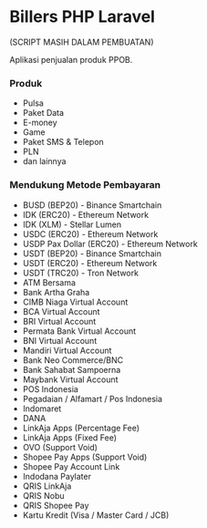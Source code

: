 
# Billers PHP Laravel

(SCRIPT MASIH DALAM PEMBUATAN)

Aplikasi penjualan produk PPOB.

### Produk
- Pulsa
- Paket Data
- E-money
- Game
- Paket SMS & Telepon
- PLN
- dan lainnya

### Mendukung Metode Pembayaran

- BUSD (BEP20) - Binance Smartchain	
- IDK (ERC20) - Ethereum Network	
- IDK (XLM) - Stellar Lumen	
- USDC (ERC20) - Ethereum Network	
- USDP Pax Dollar (ERC20) - Ethereum Network	
- USDT (BEP20) - Binance Smartchain	
- USDT (ERC20) - Ethereum Network	
- USDT (TRC20) - Tron Network	
- ATM Bersama	
- Bank Artha Graha	
- CIMB Niaga Virtual Account	
- BCA Virtual Account	
- BRI Virtual Account
- Permata Bank Virtual Account
- BNI Virtual Account	
- Mandiri Virtual Account	
- Bank Neo Commerce/BNC	
- Bank Sahabat Sampoerna	
- Maybank Virtual Account	
- POS Indonesia	
- Pegadaian / Alfamart / Pos Indonesia
- Indomaret	
- DANA
- LinkAja Apps (Percentage Fee)	
- LinkAja Apps (Fixed Fee)	
- OVO (Support Void)	
- Shopee Pay Apps (Support Void)	
- Shopee Pay Account Link	
- Indodana Paylater	
- QRIS LinkAja
- QRIS Nobu
- QRIS Shopee Pay
- Kartu Kredit (Visa / Master Card / JCB)	
